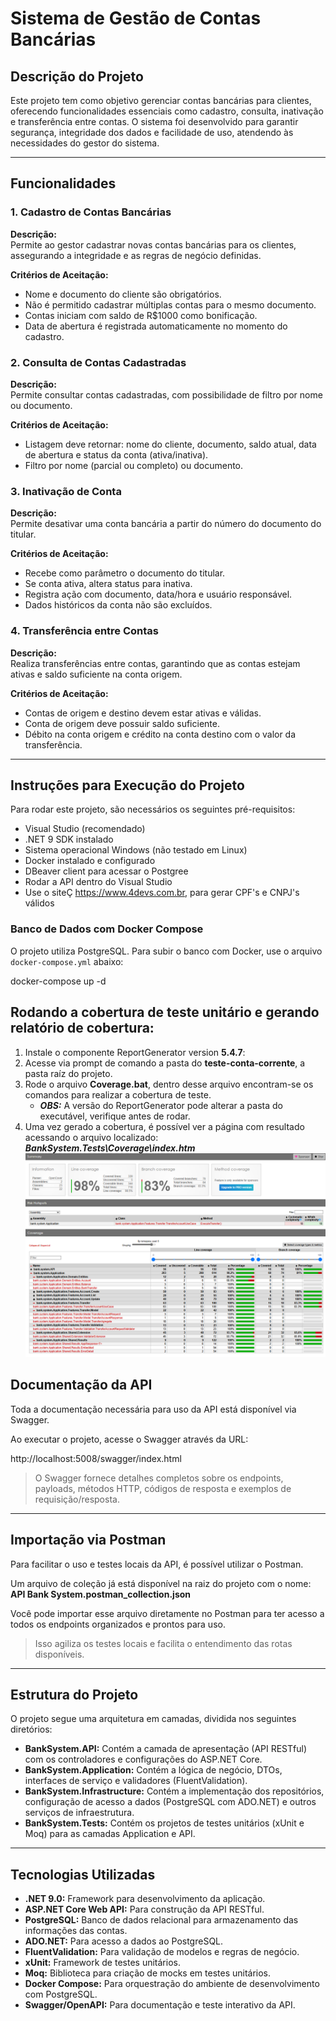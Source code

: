 # Sistema de Gestão de Contas Bancárias

## Descrição do Projeto

Este projeto tem como objetivo gerenciar contas bancárias para clientes, oferecendo funcionalidades essenciais como cadastro, consulta, inativação e transferência entre contas. O sistema foi desenvolvido para garantir segurança, integridade dos dados e facilidade de uso, atendendo às necessidades do gestor do sistema.

---

## Funcionalidades

### 1. Cadastro de Contas Bancárias

**Descrição:**  
Permite ao gestor cadastrar novas contas bancárias para os clientes, assegurando a integridade e as regras de negócio definidas.

**Critérios de Aceitação:**  
- Nome e documento do cliente são obrigatórios.  
- Não é permitido cadastrar múltiplas contas para o mesmo documento.  
- Contas iniciam com saldo de R$1000 como bonificação.  
- Data de abertura é registrada automaticamente no momento do cadastro.

### 2. Consulta de Contas Cadastradas

**Descrição:**  
Permite consultar contas cadastradas, com possibilidade de filtro por nome ou documento.

**Critérios de Aceitação:**  
- Listagem deve retornar: nome do cliente, documento, saldo atual, data de abertura e status da conta (ativa/inativa).  
- Filtro por nome (parcial ou completo) ou documento.

### 3. Inativação de Conta

**Descrição:**  
Permite desativar uma conta bancária a partir do número do documento do titular.

**Critérios de Aceitação:**  
- Recebe como parâmetro o documento do titular.  
- Se conta ativa, altera status para inativa.  
- Registra ação com documento, data/hora e usuário responsável.  
- Dados históricos da conta não são excluídos.

### 4. Transferência entre Contas

**Descrição:**  
Realiza transferências entre contas, garantindo que as contas estejam ativas e saldo suficiente na conta origem.

**Critérios de Aceitação:**  
- Contas de origem e destino devem estar ativas e válidas.  
- Conta de origem deve possuir saldo suficiente.  
- Débito na conta origem e crédito na conta destino com o valor da transferência.

---

## Instruções para Execução do Projeto

Para rodar este projeto, são necessários os seguintes pré-requisitos:

- Visual Studio (recomendado)  
- .NET 9 SDK instalado  
- Sistema operacional Windows (não testado em Linux)  
- Docker instalado e configurado  
- DBeaver client para acessar o Postgree
- Rodar a API dentro do Visual Studio 
- Use o siteÇ https://www.4devs.com.br, para gerar CPF's e CNPJ's válidos

### Banco de Dados com Docker Compose

O projeto utiliza PostgreSQL. Para subir o banco com Docker, use o arquivo `docker-compose.yml` abaixo:

docker-compose up -d

## Rodando a cobertura de teste unitário e gerando relatório de cobertura:  

1. Instale o componente ReportGenerator version **5.4.7**: 
2. Acesse via prompt de comando a pasta do **teste-conta-corrente**, a pasta raíz do projeto.
3. Rode o arquivo **Coverage.bat**, dentro desse arquivo encontram-se os comandos para realizar a cobertura de teste.
    -   ***OBS:*** A versão do ReportGenerator pode alterar a pasta do executável, verifique antes de rodar.
4. Uma vez gerado a cobertura, é possível ver a página com resultado acessando o arquivo localizado: ***BankSystem.Tests\Coverage\index.htm***
 ![Imagem ilustrativa da cobertura de teste](https://github.com/rodrigoSilvestreMoraes/teste-conta-corrente/blob/main/img_cobertura_teste_ilustrativa.png)

## Documentação da API

Toda a documentação necessária para uso da API está disponível via Swagger.

Ao executar o projeto, acesse o Swagger através da URL:

http://localhost:5008/swagger/index.html


> O Swagger fornece detalhes completos sobre os endpoints, payloads, métodos HTTP, códigos de resposta e exemplos de requisição/resposta.

---

## Importação via Postman

Para facilitar o uso e testes locais da API, é possível utilizar o Postman.

Um arquivo de coleção já está disponível na raiz do projeto com o nome: **API Bank System.postman_collection.json**


Você pode importar esse arquivo diretamente no Postman para ter acesso a todos os endpoints organizados e prontos para uso.

> Isso agiliza os testes locais e facilita o entendimento das rotas disponíveis.


---

## Estrutura do Projeto

O projeto segue uma arquitetura em camadas, dividida nos seguintes diretórios:

-   **BankSystem.API:** Contém a camada de apresentação (API RESTful) com os controladores e configurações do ASP.NET Core.
-   **BankSystem.Application:** Contém a lógica de negócio, DTOs, interfaces de serviço e validadores (FluentValidation).
-   **BankSystem.Infrastructure:** Contém a implementação dos repositórios, configuração de acesso a dados (PostgreSQL com ADO.NET) e outros serviços de infraestrutura.
-   **BankSystem.Tests:** Contém os projetos de testes unitários (xUnit e Moq) para as camadas Application e API.

---

## Tecnologias Utilizadas

-   **.NET 9.0:** Framework para desenvolvimento da aplicação.
-   **ASP.NET Core Web API:** Para construção da API RESTful.
-   **PostgreSQL:** Banco de dados relacional para armazenamento das informações das contas.
-   **ADO.NET:** Para acesso a dados ao PostgreSQL.
-   **FluentValidation:** Para validação de modelos e regras de negócio.
-   **xUnit:** Framework de testes unitários.
-   **Moq:** Biblioteca para criação de mocks em testes unitários.
-   **Docker Compose:** Para orquestração do ambiente de desenvolvimento com PostgreSQL.
-   **Swagger/OpenAPI:** Para documentação e teste interativo da API.

